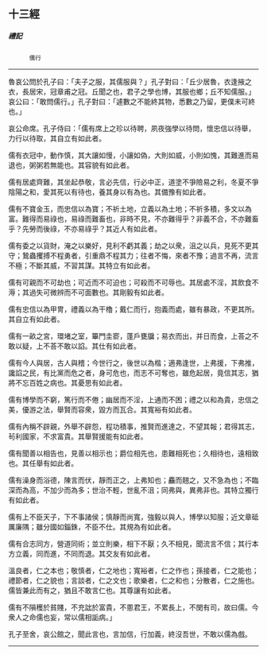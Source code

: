 

## 十三經

##### 禮記
　　　`儒行`

* * *

魯哀公問於孔子曰：「夫子之服，其儒服與？」孔子對曰：「丘少居魯，衣逢掖之衣，長居宋，冠章甫之冠。丘聞之也，君子之學也博，其服也鄉；丘不知儒服。」哀公曰：「敢問儒行。」孔子對曰：「遽數之不能終其物，悉數之乃留，更僕未可終也。」

哀公命席。孔子侍曰：「儒有席上之珍以待聘，夙夜強學以待問，懷忠信以待舉，力行以待取，其自立有如此者。

儒有衣冠中，動作慎，其大讓如慢，小讓如偽，大則如威，小則如愧，其難進而易退也，粥粥若無能也。其容貌有如此者。

儒有居處齊難，其坐起恭敬，言必先信，行必中正，道塗不爭險易之利，冬夏不爭陰陽之和，愛其死以有待也，養其身以有為也。其備豫有如此者。

儒有不寶金玉，而忠信以為寶；不祈土地，立義以為土地；不祈多積，多文以為富。難得而易祿也，易祿而難畜也，非時不見，不亦難得乎？非義不合，不亦難畜乎？先勞而後祿，不亦易祿乎？其近人有如此者。

儒有委之以貨財，淹之以樂好，見利不虧其義；劫之以衆，沮之以兵，見死不更其守；鷙蟲攫搏不程勇者，引重鼎不程其力；往者不悔，來者不豫；過言不再，流言不極；不斷其威，不習其謀。其特立有如此者。

儒有可親而不可劫也；可近而不可迫也；可殺而不可辱也。其居處不淫，其飲食不溽；其過失可微辨而不可面數也。其剛毅有如此者。

儒有忠信以為甲冑，禮義以為干櫓；戴仁而行，抱義而處，雖有暴政，不更其所。其自立有如此者。

儒有一畝之宮，環堵之室，篳門圭窬，蓬戶甕牖；易衣而出，并日而食，上荅之不敢以疑，上不荅不敢以諂。其仕有如此者。

儒有今人與居，古人與稽；今世行之，後世以為楷；適弗逢世，上弗援，下弗推，讒諂之民，有比黨而危之者，身可危也，而志不可奪也，雖危起居，竟信其志，猶將不忘百姓之病也。其憂思有如此者。

儒有博學而不窮，篤行而不倦；幽居而不淫，上通而不困；禮之以和為貴，忠信之美，優游之法，舉賢而容衆，毀方而瓦合。其寬裕有如此者。

儒有內稱不辟親，外舉不辟怨，程功積事，推賢而進達之，不望其報；君得其志，茍利國家，不求富貴。其舉賢援能有如此者。

儒有聞善以相告也，見善以相示也；爵位相先也，患難相死也；久相待也，遠相致也。其任舉有如此者。

儒有澡身而浴德，陳言而伏，靜而正之，上弗知也；麤而翹之，又不急為也；不臨深而為高，不加少而為多；世治不輕，世亂不沮；同弗與，異弗非也。其特立獨行有如此者。

儒有上不臣天子，下不事諸侯；慎靜而尚寬，強毅以與人，博學以知服；近文章砥厲廉隅；雖分國如錙銖，不臣不仕。其規為有如此者。

儒有合志同方，營道同術；並立則樂，相下不厭；久不相見，聞流言不信；其行本方立義，同而進，不同而退。其交友有如此者。

溫良者，仁之本也；敬慎者，仁之地也；寬裕者，仁之作也；孫接者，仁之能也；禮節者，仁之貌也；言談者，仁之文也；歌樂者，仁之和也；分散者，仁之施也。儒皆兼此而有之，猶且不敢言仁也。其尊讓有如此者。

儒有不隕穫於貧賤，不充詘於富貴，不慁君王，不累長上，不閔有司，故曰儒。今衆人之命儒也妄，常以儒相詬病。」

孔子至舍，哀公館之，聞此言也，言加信，行加義，終沒吾世，不敢以儒為戲。

* * *

